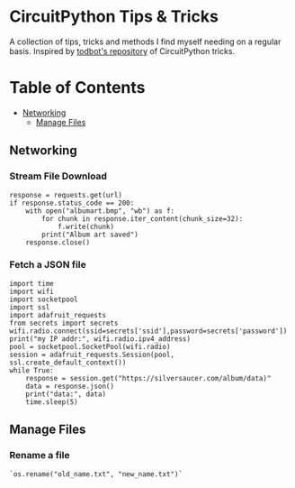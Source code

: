 # CircuitPython Tips & Tricks
A collection of tips, tricks and methods I find myself needing on a regular basis.  Inspired by [todbot's repository](https://github.com/todbot/circuitpython-tricks) of CircuitPython tricks.

Table of Contents
=================
* [Networking](#networking)
  * [Manage Files](#manage-files)


## Networking
### Stream File Download
```
response = requests.get(url)
if response.status_code == 200:
    with open("albumart.bmp", "wb") as f:
        for chunk in response.iter_content(chunk_size=32):
            f.write(chunk)
        print("Album art saved")
    response.close()
```

### Fetch a JSON file
```
import time
import wifi
import socketpool
import ssl
import adafruit_requests
from secrets import secrets
wifi.radio.connect(ssid=secrets['ssid'],password=secrets['password'])
print("my IP addr:", wifi.radio.ipv4_address)
pool = socketpool.SocketPool(wifi.radio)
session = adafruit_requests.Session(pool, ssl.create_default_context())
while True:
    response = session.get("https://silversaucer.com/album/data)"
    data = response.json()
    print("data:", data)
    time.sleep(5)
```


## Manage Files

### Rename a file

    `os.rename("old_name.txt", "new_name.txt")`